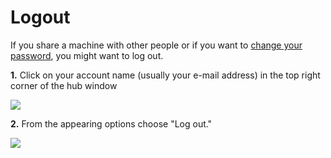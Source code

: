 # Logout

If you share a machine with other people or if you want to [change your password](reset-account-password.md#change-password), you might want to log out.

**1.** Click on your account name (usually your e-mail address) in the top right corner of the hub window

![](../../.gitbook/assets/iVP_launcher_mail.png)

**2.** From the appearing options choose "Log out."

![](../../.gitbook/assets/iVP_launcher_logout.png)